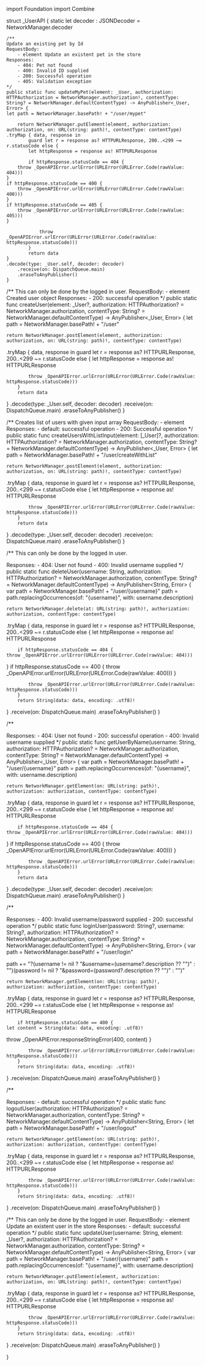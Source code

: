 import Foundation
import Combine


struct _UserAPI {
    static let decoder : JSONDecoder = NetworkManager.decoder

    /**
    Update an existing pet by Id
    RequestBody:
        - element Update an existent pet in the store
    Responses:
        - 404: Pet not found
        - 400: Invalid ID supplied
        - 200: Successful operation
        - 405: Validation exception
    */
    public static func updateMyPet(element: _User, authorization: HTTPAuthorization = NetworkManager.authorization!, contentType: String? = NetworkManager.defaultContentType) -> AnyPublisher<_User, Error> {
    let path = NetworkManager.basePath! + "/user/mypet"

        return NetworkManager.putElement(element, authorization: authorization, on: URL(string: path)!, contentType: contentType)
    .tryMap { data, response in
            guard let r = response as? HTTPURLResponse, 200..<299 ~= r.statusCode else {
            let httpResponse = response as! HTTPURLResponse

            if httpResponse.statusCode == 404 {
        throw _OpenAPIError.urlError(URLError(URLError.Code(rawValue: 404)))
    }
    if httpResponse.statusCode == 400 {
        throw _OpenAPIError.urlError(URLError(URLError.Code(rawValue: 400)))
    }
    if httpResponse.statusCode == 405 {
        throw _OpenAPIError.urlError(URLError(URLError.Code(rawValue: 405)))
    }

                throw _OpenAPIError.urlError(URLError(URLError.Code(rawValue: httpResponse.statusCode)))
            }
            return data
    }
    .decode(type: _User.self, decoder: decoder)
        .receive(on: DispatchQueue.main)
        .eraseToAnyPublisher()
    }


/**
This can only be done by the logged in user.
RequestBody:
    - element Created user object
Responses:
    - 200: successful operation
*/
public static func createUser(element: _User?, authorization: HTTPAuthorization? = NetworkManager.authorization, contentType: String? = NetworkManager.defaultContentType) -> AnyPublisher<_User, Error> {
let path = NetworkManager.basePath! + "/user"
    


    return NetworkManager.postElement(element, authorization: authorization, on: URL(string: path)!, contentType: contentType)
.tryMap { data, response in
        guard let r = response as? HTTPURLResponse, 200..<299 ~= r.statusCode else {
        let httpResponse = response as! HTTPURLResponse

        

            throw _OpenAPIError.urlError(URLError(URLError.Code(rawValue: httpResponse.statusCode)))
        }
        return data
}
.decode(type: _User.self, decoder: decoder)
    .receive(on: DispatchQueue.main)
    .eraseToAnyPublisher()
}

/**
Creates list of users with given input array
RequestBody:
    - element
Responses:
    - default: successful operation
    - 200: Successful operation
*/
public static func createUsersWithListInput(element: [_User]?, authorization: HTTPAuthorization? = NetworkManager.authorization, contentType: String? = NetworkManager.defaultContentType) -> AnyPublisher<_User, Error> {
let path = NetworkManager.basePath! + "/user/createWithList"
    


    return NetworkManager.postElement(element, authorization: authorization, on: URL(string: path)!, contentType: contentType)
.tryMap { data, response in
        guard let r = response as? HTTPURLResponse, 200..<299 ~= r.statusCode else {
        let httpResponse = response as! HTTPURLResponse

        

            throw _OpenAPIError.urlError(URLError(URLError.Code(rawValue: httpResponse.statusCode)))
        }
        return data
}
.decode(type: _User.self, decoder: decoder)
    .receive(on: DispatchQueue.main)
    .eraseToAnyPublisher()
}

/**
This can only be done by the logged in user.

Responses:
    - 404: User not found
    - 400: Invalid username supplied
*/
public static func deleteUser(username: String, authorization: HTTPAuthorization? = NetworkManager.authorization, contentType: String? = NetworkManager.defaultContentType) -> AnyPublisher<String, Error> {
var path = NetworkManager.basePath! + "/user/{username}"
    path = path.replacingOccurrences(of: "{username}", with: username.description)


    return NetworkManager.delete(at: URL(string: path)!, authorization: authorization, contentType: contentType)
.tryMap { data, response in
        guard let r = response as? HTTPURLResponse, 200..<299 ~= r.statusCode else {
        let httpResponse = response as! HTTPURLResponse

        if httpResponse.statusCode == 404 {
    throw _OpenAPIError.urlError(URLError(URLError.Code(rawValue: 404)))
}
if httpResponse.statusCode == 400 {
    throw _OpenAPIError.urlError(URLError(URLError.Code(rawValue: 400)))
}

            throw _OpenAPIError.urlError(URLError(URLError.Code(rawValue: httpResponse.statusCode)))
        }
        return String(data: data, encoding: .utf8)!
}
    .receive(on: DispatchQueue.main)
    .eraseToAnyPublisher()
}

/**


Responses:
    - 404: User not found
    - 200: successful operation
    - 400: Invalid username supplied
*/
public static func getUserByName(username: String, authorization: HTTPAuthorization? = NetworkManager.authorization, contentType: String? = NetworkManager.defaultContentType) -> AnyPublisher<_User, Error> {
var path = NetworkManager.basePath! + "/user/{username}"
    path = path.replacingOccurrences(of: "{username}", with: username.description)


    return NetworkManager.getElement(on: URL(string: path)!, authorization: authorization, contentType: contentType)
.tryMap { data, response in
        guard let r = response as? HTTPURLResponse, 200..<299 ~= r.statusCode else {
        let httpResponse = response as! HTTPURLResponse

        if httpResponse.statusCode == 404 {
    throw _OpenAPIError.urlError(URLError(URLError.Code(rawValue: 404)))
}
if httpResponse.statusCode == 400 {
    throw _OpenAPIError.urlError(URLError(URLError.Code(rawValue: 400)))
}

            throw _OpenAPIError.urlError(URLError(URLError.Code(rawValue: httpResponse.statusCode)))
        }
        return data
}
.decode(type: _User.self, decoder: decoder)
    .receive(on: DispatchQueue.main)
    .eraseToAnyPublisher()
}

/**


Responses:
    - 400: Invalid username/password supplied
    - 200: successful operation
*/
public static func loginUser(password: String?, username: String?, authorization: HTTPAuthorization? = NetworkManager.authorization, contentType: String? = NetworkManager.defaultContentType) -> AnyPublisher<String, Error> {
var path = NetworkManager.basePath! + "/user/login"
    
path += "?\(username != nil ? "&username=\(username?.description ?? "")" : "")\(password != nil ? "&password=\(password?.description ?? "")" : "")"

    return NetworkManager.getElement(on: URL(string: path)!, authorization: authorization, contentType: contentType)
.tryMap { data, response in
        guard let r = response as? HTTPURLResponse, 200..<299 ~= r.statusCode else {
        let httpResponse = response as! HTTPURLResponse

        if httpResponse.statusCode == 400 {
    let content = String(data: data, encoding: .utf8)!
throw _OpenAPIError.responseStringError(400, content)
}

            throw _OpenAPIError.urlError(URLError(URLError.Code(rawValue: httpResponse.statusCode)))
        }
        return String(data: data, encoding: .utf8)!
}
    .receive(on: DispatchQueue.main)
    .eraseToAnyPublisher()
}

/**


Responses:
    - default: successful operation
*/
public static func logoutUser(authorization: HTTPAuthorization? = NetworkManager.authorization, contentType: String? = NetworkManager.defaultContentType) -> AnyPublisher<String, Error> {
let path = NetworkManager.basePath! + "/user/logout"
    


    return NetworkManager.getElement(on: URL(string: path)!, authorization: authorization, contentType: contentType)
.tryMap { data, response in
        guard let r = response as? HTTPURLResponse, 200..<299 ~= r.statusCode else {
        let httpResponse = response as! HTTPURLResponse

        

            throw _OpenAPIError.urlError(URLError(URLError.Code(rawValue: httpResponse.statusCode)))
        }
        return String(data: data, encoding: .utf8)!
}
    .receive(on: DispatchQueue.main)
    .eraseToAnyPublisher()
}

/**
This can only be done by the logged in user.
RequestBody:
    - element Update an existent user in the store
Responses:
    - default: successful operation
*/
public static func updateUser(username: String, element: _User?, authorization: HTTPAuthorization? = NetworkManager.authorization, contentType: String? = NetworkManager.defaultContentType) -> AnyPublisher<String, Error> {
var path = NetworkManager.basePath! + "/user/{username}"
    path = path.replacingOccurrences(of: "{username}", with: username.description)


    return NetworkManager.putElement(element, authorization: authorization, on: URL(string: path)!, contentType: contentType)
.tryMap { data, response in
        guard let r = response as? HTTPURLResponse, 200..<299 ~= r.statusCode else {
        let httpResponse = response as! HTTPURLResponse

        

            throw _OpenAPIError.urlError(URLError(URLError.Code(rawValue: httpResponse.statusCode)))
        }
        return String(data: data, encoding: .utf8)!
}
    .receive(on: DispatchQueue.main)
    .eraseToAnyPublisher()
}


}
